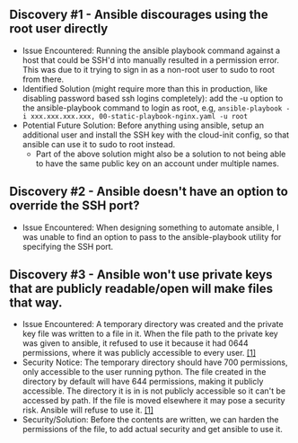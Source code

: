 ## Discovery #1 - Ansible discourages using the root user directly

- Issue Encountered: Running the ansible playbook command against a host that could be SSH'd into manually resulted in a permission error. This was due to it trying to sign in as a non-root user to sudo to root from there.
- Identified Solution (might require more than this in production, like disabling password based ssh logins completely): add the -u option to the ansible-playbook command to login as root, e.g, ``ansible-playbook -i xxx.xxx.xxx.xxx, 00-static-playbook-nginx.yaml -u root`` 
- Potential Future Solution: Before anything using ansible, setup an additional user and install the SSH key with the cloud-init config, so that ansible can use it to sudo to root instead.
    - Part of the above solution might also be a solution to not being able to have the same public key on an account under multiple names.

## Discovery #2 - Ansible doesn't have an option to override the SSH port?
- Issue Encountered: When designing something to automate ansible, I was unable to find an option to pass to the ansible-playbook utility for specifying the SSH port. 

## Discovery #3 - Ansible won't use private keys that are publicly readable/open will make files that way.
- Issue Encountered: A temporary directory was created and the private key file was written to a file in it. When the file path to the private key was given to ansible, it refused to use it because it had 0644 permissions, where it was publicly accessible to every user. [\[1\]](https://ibb.co/23Z1KfL5)
- Security Notice: The temporary directory should have 700 permissions, only accessible to the user running python. The file created in the directory by default will have 644 permissions, making it publicly accessible. The directory it is in is not publicly accessible so it can't be accessed by path. If the file is moved elsewhere it may pose a security risk. Ansible will refuse to use it. [\[1\]](https://heitorpb.github.io/bla/pytmp/)
- Security/Solution: Before the contents are written, we can harden the permissions of the file, to add actual security and get ansible to use it. 